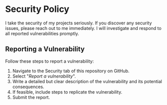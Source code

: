 # Security Policy
I take the security of my projects seriously. If you discover any security issues, please reach out to me immediately. I will investigate and respond to all reported vulnerabilities promptly.

## Reporting a Vulnerability
Follow these steps to report a vulnerability:

1. Navigate to the Security tab of this repository on GitHub.
2. Select "*Report a vulnerability*".
3. Write a detailed but clear description of the vulnerability and its potential consequences.
4. If feasible, include steps to replicate the vulnerability.
5. Submit the report.